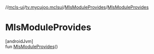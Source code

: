 //[mcls-ui](../../../index.md)/[tv.mycujoo.mclsui](../index.md)/[MlsModuleProvides](index.md)/[MlsModuleProvides](-mls-module-provides.md)

# MlsModuleProvides

[androidJvm]\
fun [MlsModuleProvides](-mls-module-provides.md)()
